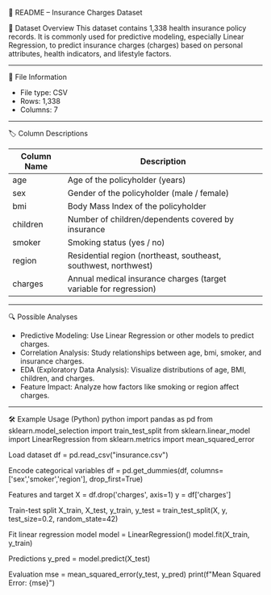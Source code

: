  📘 README – Insurance Charges Dataset

 📂 Dataset Overview
This dataset contains 1,338 health insurance policy records. It is commonly used for predictive modeling, especially Linear Regression, to predict insurance charges (charges) based on personal attributes, health indicators, and lifestyle factors.

---

 📑 File Information
- File type: CSV
- Rows: 1,338  
- Columns: 7  

---

 🏷️ Column Descriptions

| Column Name | Description |
|-------------|-------------|
| age | Age of the policyholder (years) |
| sex | Gender of the policyholder (male / female) |
| bmi | Body Mass Index of the policyholder |
| children | Number of children/dependents covered by insurance |
| smoker | Smoking status (yes / no) |
| region | Residential region (northeast, southeast, southwest, northwest) |
| charges | Annual medical insurance charges (target variable for regression) |

---

 🔍 Possible Analyses
- Predictive Modeling: Use Linear Regression or other models to predict charges.  
- Correlation Analysis: Study relationships between age, bmi, smoker, and insurance charges.  
- EDA (Exploratory Data Analysis): Visualize distributions of age, BMI, children, and charges.  
- Feature Impact: Analyze how factors like smoking or region affect charges.  

---

 🛠️ Example Usage (Python)
python
import pandas as pd
from sklearn.model_selection import train_test_split
from sklearn.linear_model import LinearRegression
from sklearn.metrics import mean_squared_error

 Load dataset
df = pd.read_csv("insurance.csv")

 Encode categorical variables
df = pd.get_dummies(df, columns=['sex','smoker','region'], drop_first=True)

 Features and target
X = df.drop('charges', axis=1)
y = df['charges']

 Train-test split
X_train, X_test, y_train, y_test = train_test_split(X, y, test_size=0.2, random_state=42)

 Fit linear regression model
model = LinearRegression()
model.fit(X_train, y_train)

 Predictions
y_pred = model.predict(X_test)

 Evaluation
mse = mean_squared_error(y_test, y_pred)
print(f"Mean Squared Error: {mse}")
